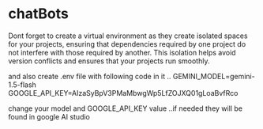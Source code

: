 ﻿# chatBots
Dont forget to create a virtual environment as they create isolated spaces for your projects, ensuring that dependencies required by one project do not interfere with those required by another. This isolation helps avoid version conflicts and ensures that your projects run smoothly.

and also create .env file with following code in it ..
GEMINI_MODEL=gemini-1.5-flash
GOOGLE_API_KEY=AIzaSyBpV3PMaMbwgWp5LfZOJXQ01gLoaBvfRco

change your model and GOOGLE_API_KEY value  ..if needed they will be found in google AI studio
